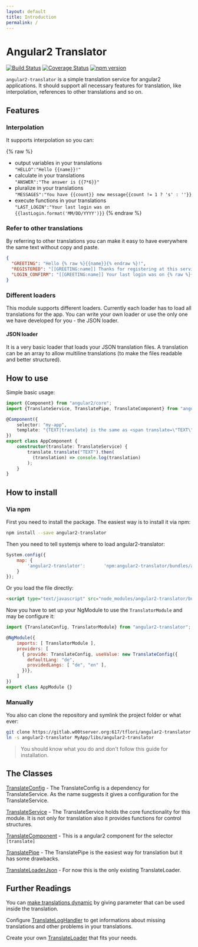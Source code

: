 ```yaml
---
layout: default
title: Introduction
permalink: /
---
```

# Angular2 Translator

[![Build Status](https://travis-ci.org/tflori/angular2-translator.svg?branch=master)](https://travis-ci.org/tflori/angular2-translator)
[![Coverage Status](https://coveralls.io/repos/github/tflori/angular2-translator/badge.svg?branch=master)](https://coveralls.io/github/tflori/angular2-translator?branch=master)
[![npm version](https://badge.fury.io/js/angular2-translator.svg)](https://badge.fury.io/js/angular2-translator)

`angular2-translator` is a simple translation service for angular2 applications. It should support all necessary
features for translation, like interpolation, references to other translations and so on.

## Features

### Interpolation

It supports interpolation so you can:

{% raw %}
- output variables in your translations  
  `"HELLO":"Hello {{name}}!"`
- calculate in your translations  
  `"ANSWER":"The answer is {{7*6}}"`
- pluralize in your translations  
  `"MESSAGES":"You have {{count}} new message{{count != 1 ? 's' : ''}}`
- execute functions in your translations  
  `"LAST_LOGIN":"Your last login was on {{lastLogin.format('MM/DD/YYYY')}}`
{% endraw %}
  
### Refer to other translations

By referring to other translations you can make it easy to have everywhere the same text without copy and paste.

```json
{
  "GREETING": "Hello {% raw %}{{name}}{% endraw %}!",
  "REGISTERED": "[[GREETING:name]] Thanks for registering at this service.",
  "LOGIN_CONFIRM": "[[GREETING:name]] Your last login was on {% raw %}{{lastLogin.format('L')}}{% endraw %}."
}
```

### Different loaders

This module supports different loaders. Currently each loader has to load all translations for the app. You can write
your own loader or use the only one we have developed for you - the JSON loader.

#### JSON loader

It is a very basic loader that loads your JSON translation files. A translation can be an array to allow multiline
translations (to make the files readable and better structured).

## How to use

Simple basic usage:

```ts
import {Component} from "angular2/core";
import {TranslateService, TranslatePipe, TranslateComponent} from "angular2-translator";

@Component({
    selector: "my-app",
    template: "{TEXT|translate} is the same as <span translate=\"TEXT\"></span>"
})
export class AppComponent {
    constructor(translate: TranslateService) {
        translate.translate("TEXT").then(
          (translation) => console.log(translation)
        );
    }
}
```

## How to install

### Via npm
First you need to install the package. The easiest way is to install it via npm:

```bash
npm install --save angular2-translator
```

Then you need to tell systemjs where to load angular2-translator:

```js
System.config({
    map: {
        'angular2-translator':       'npm:angular2-translator/bundles/angular2-translator.js'
    }
});
```
 
Or you load the file directly:

```html
<script type="text/javascript" src="node_modules/angular2-translator/bundles/angular2-translator.js"></script>
```

Now you have to set up your NgModule to use the `TranslatorModule` and may be configure it:

```js
import {TranslateConfig, TranslatorModule} from "angular2-translator";

@NgModule({
    imports: [ TranslatorModule ],
    providers: [
      { provide: TranslateConfig, useValue: new TranslateConfig({
        defaultLang: "de",
        providedLangs: [ "de", "en" ],
      })},
    ]
})
export class AppModule {}
```

### Manually
You also can clone the repository and symlink the project folder or what ever:
```bash
git clone https://gitlab.w00tserver.org:617/tflori/angular2-translator
ln -s angular2-translator MyApp/libs/angular2-translator
```
> You should know what you do and don't follow this guide for installation.

## The Classes

[TranslateConfig](TranslateConfig.html) - 
The TranslateConfig is a dependency for TranslateService. As the name suggests it gives a configuration for the TranslateService.

[TranslateService](TranslateService.html) - 
The TranslateService holds the core functionality for this module. It is not only for translation also
it provides functions for control structures.

[TranslateComponent](TranslateComponent.html) - 
This is a angular2 component for the selector `[translate]`

[TranslatePipe](TranslatePipe.html) - 
The TranslatePipe is the easiest way for translation but it has some drawbacks.

[TranslateLoaderJson](TranslateLoaderJson.html) - 
For now this is the only existing TranslateLoader.

## Further Readings

You can [make translations dynamic](dynamize.html) by giving parameter that can be used inside the translation.

Configure [TranslateLogHandler](TranslateLogHandler.html) to get informations about missing translations and other problems in your translations.

Create your own [TranslateLoader](TranslateLoader.html) that fits your needs.
